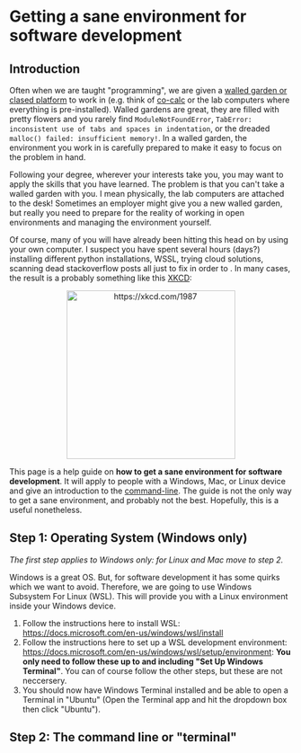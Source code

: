 # Getting a sane environment for software development

## Introduction
Often when we are taught "programming", we are given a [walled garden or clased platform](https://en.wikipedia.org/wiki/Closed_platform) to work in (e.g. think of [co-calc](https://cocalc.com/) or the lab computers where everything is pre-installed). Walled gardens are great, they are filled with pretty flowers and you rarely find `ModuleNotFoundError`, `TabError: inconsistent use of tabs and spaces in indentation`, or the dreaded `malloc() failed: insufficient memory!`. In a walled garden, the environment you work in is carefully prepared to make it easy to focus on the problem in hand.

Following your degree, wherever your interests take you, you may want to apply the skills that you have learned. The problem is that you can't take a walled garden with you. I mean physically, the lab computers are attached to the desk! Sometimes an employer might give you a new walled garden, but really you need to prepare for the reality of working in open environments and managing the environment yourself.

Of course, many of you will have already been hitting this head on by using your own computer. I suspect you have spent several hours (days?) installing different python installations, WSSL, trying cloud solutions, scanning dead stackoverflow posts all just to fix <WEIRD BUG THAT ONLY YOU HAVE EVER EXPERIENCED> in order to <SUBMIT PYTHON COURSEWORK DUE TOMORROW>. In many cases, the result is a probably something like this [XKCD](https://xkcd.com/1987/):
<p align="center">
<a href=https://xkcd.com/1987/><img src="https://imgs.xkcd.com/comics/python_environment.png" alt="https://xkcd.com/1987" width="300"> </a>
</p>

This page is a help guide on **how to get a sane environment for software development**. It will apply to people with a Windows, Mac, or Linux device and give an introduction to the [command-line](https://en.wikipedia.org/wiki/Command-line_interface). The guide is not the only way to get a sane environment, and probably not the best. Hopefully, this is a useful nonetheless. 


## Step 1: Operating System (Windows only)

*The first step applies to Windows only: for Linux and Mac move to step 2.*

Windows is a great OS. But, for software development it has some quirks which we want to avoid. Therefore, we are going to use Windows Subsystem For Linux (WSL). This will provide you with a Linux environment inside your Windows device.

1. Follow the instructions here to install WSL: https://docs.microsoft.com/en-us/windows/wsl/install
2. Follow the instructions here to set up a WSL development environment: https://docs.microsoft.com/en-us/windows/wsl/setup/environment: **You only need to follow these up to and including "Set Up Windows Terminal"**. You can of course follow the other steps, but these are not neccersery.
3. You should now have Windows Terminal installed and be able to open a Terminal in "Ubuntu" (Open the Terminal app and hit the dropdown box then click "Ubuntu").

## Step 2: The command line or "terminal"

